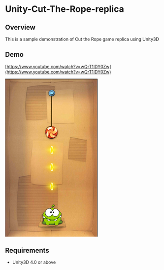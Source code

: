 # Unity-Cut-The-Rope-replica

## Overview
This is a sample demonstration of Cut the Rope game replica using Unity3D

## Demo
[https://www.youtube.com/watch?v=wQrT1IDY0Zw](https://www.youtube.com/watch?v=wQrT1IDY0Zw)

<div>
  <a href="https://www.youtube.com/watch?v=wQrT1IDY0Zw" target="_blank">
    <img src="/Screenshots/CutTheRope.png" alt="IMAGE ALT TEXT" width="300">
  </a>
</div>

## Requirements
- Unity3D 4.0 or above

